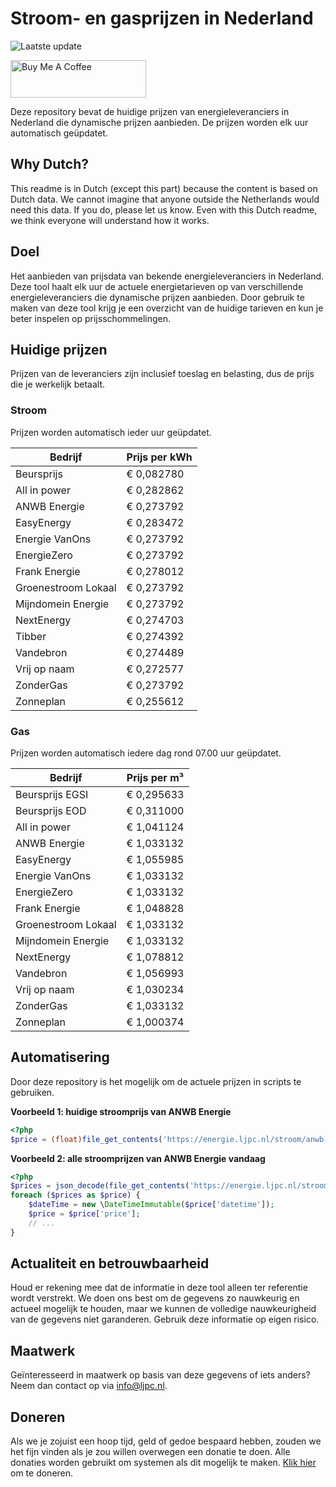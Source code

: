 # Stroom- en gasprijzen in Nederland

![Laatste update](https://img.shields.io/badge/laatste%20update-2023--06--13%2001%3A00%20CET-brightgreen)

<a href="https://www.buymeacoffee.com/Lars-" target="_blank"><img src="https://cdn.buymeacoffee.com/buttons/v2/default-orange.png" alt="Buy Me A Coffee" height="60" style="height: 60px !important;width: 217px !important;" ></a>

Deze repository bevat de huidige prijzen van energieleveranciers in Nederland die dynamische prijzen aanbieden. De prijzen worden elk uur automatisch geüpdatet.

## Why Dutch?

This readme is in Dutch (except this part) because the content is based on Dutch data. We cannot imagine that anyone outside the Netherlands would need this data. If you do, please let us know. Even with this Dutch readme, we think
everyone will understand how it works.

## Doel

Het aanbieden van prijsdata van bekende energieleveranciers in Nederland. Deze tool haalt elk uur de actuele energietarieven op van verschillende energieleveranciers die dynamische prijzen aanbieden. Door gebruik te maken van deze tool
krijg je een overzicht van de huidige tarieven en kun je beter inspelen op prijsschommelingen.

## Huidige prijzen

Prijzen van de leveranciers zijn inclusief toeslag en belasting, dus de prijs die je werkelijk betaalt.

### Stroom

Prijzen worden automatisch ieder uur geüpdatet.

 Bedrijf | Prijs per kWh 
---------|---------------
Beursprijs | € 0,082780
All in power | € 0,282862
ANWB Energie | € 0,273792
EasyEnergy | € 0,283472
Energie VanOns | € 0,273792
EnergieZero | € 0,273792
Frank Energie | € 0,278012
Groenestroom Lokaal | € 0,273792
Mijndomein Energie | € 0,273792
NextEnergy | € 0,274703
Tibber | € 0,274392
Vandebron | € 0,274489
Vrij op naam | € 0,272577
ZonderGas | € 0,273792
Zonneplan | € 0,255612


### Gas

Prijzen worden automatisch iedere dag rond 07.00 uur geüpdatet.

 Bedrijf | Prijs per m³ 
---------|--------------
Beursprijs EGSI | € 0,295633
Beursprijs EOD | € 0,311000
All in power | € 1,041124
ANWB Energie | € 1,033132
EasyEnergy | € 1,055985
Energie VanOns | € 1,033132
EnergieZero | € 1,033132
Frank Energie | € 1,048828
Groenestroom Lokaal | € 1,033132
Mijndomein Energie | € 1,033132
NextEnergy | € 1,078812
Vandebron | € 1,056993
Vrij op naam | € 1,030234
ZonderGas | € 1,033132
Zonneplan | € 1,000374


## Automatisering

Door deze repository is het mogelijk om de actuele prijzen in scripts te gebruiken.

**Voorbeeld 1: huidige stroomprijs van ANWB Energie**

```php
<?php
$price = (float)file_get_contents('https://energie.ljpc.nl/stroom/anwb-energie-nu.txt');

```

**Voorbeeld 2: alle stroomprijzen van ANWB Energie vandaag**

```php
<?php
$prices = json_decode(file_get_contents('https://energie.ljpc.nl/stroom/all-in-power-vandaag.json'),true);
foreach ($prices as $price) {
    $dateTime = new \DateTimeImmutable($price['datetime']);
    $price = $price['price'];
    // ...
}
```

## Actualiteit en betrouwbaarheid

Houd er rekening mee dat de informatie in deze tool alleen ter referentie wordt verstrekt. We doen ons best om de gegevens zo nauwkeurig en actueel mogelijk te houden, maar we kunnen de volledige nauwkeurigheid van de gegevens niet
garanderen. Gebruik deze informatie op eigen risico.

## Maatwerk

Geïnteresseerd in maatwerk op basis van deze gegevens of iets anders? Neem dan contact op
via [info@ljpc.nl](mailto:info@ljpc.nl?subject=Energie%20prijzen).

## Doneren

Als we je zojuist een hoop tijd, geld of gedoe bespaard hebben, zouden we het fijn vinden als je zou willen overwegen een
donatie te doen. Alle donaties worden gebruikt om systemen als dit mogelijk te
maken. [Klik hier](https://www.buymeacoffee.com/Lars-) om te doneren.
